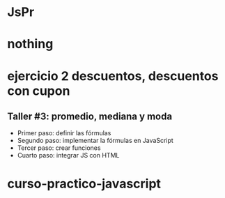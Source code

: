# JsPr
# nothing
# ejercicio 2 descuentos, descuentos con cupon 
## Taller #3: promedio, mediana y moda
- Primer paso: definir las fórmulas
- Segundo paso: implementar la fórmulas en JavaScript 
- Tercer paso: crear funciones
- Cuarto paso: integrar JS con HTML
# curso-practico-javascript